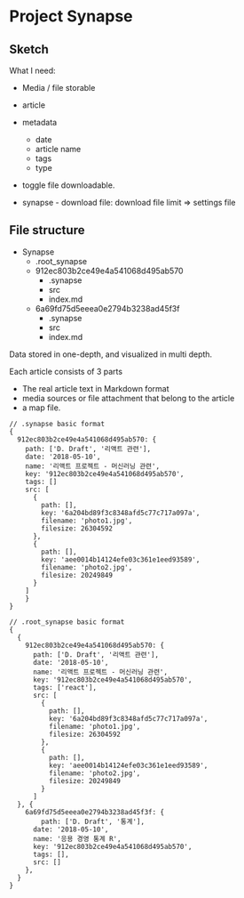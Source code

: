 # Project Synapse

## Sketch

What I need:

- Media / file storable
- article
- metadata
  - date
  - article name
  - tags
  - type
- toggle file downloadable.

- synapse - download file: download file limit => settings file

## File structure

- Synapse
  - .root_synapse
  - 912ec803b2ce49e4a541068d495ab570
    - .synapse
    - src
    - index.md
  - 6a69fd75d5eeea0e2794b3238ad45f3f
    - .synapse
    - src
    - index.md

Data stored in one-depth, and visualized in multi depth.

Each article consists of 3 parts

- The real article text in Markdown format
- media sources or file attachment that belong to the article
- a map file.

```
// .synapse basic format
{
  912ec803b2ce49e4a541068d495ab570: {
  	path: ['D. Draft', '리액트 관련'],
  	date: '2018-05-10',
  	name: '리액트 프로젝트 - 머신러닝 관련',
    key: '912ec803b2ce49e4a541068d495ab570',
    tags: []
    src: [
      {
        path: [],
        key: '6a204bd89f3c8348afd5c77c717a097a',
        filename: 'photo1.jpg',
        filesize: 26304592
      },
      {
        path: [],
        key: 'aee0014b14124efe03c361e1eed93589',
        filename: 'photo2.jpg',
        filesize: 20249849
      }
    ]
	}
}
```

```
// .root_synapse basic format
{
  {
    912ec803b2ce49e4a541068d495ab570: {
	  path: ['D. Draft', '리액트 관련'],
      date: '2018-05-10',
      name: '리액트 프로젝트 - 머신러닝 관련',
      key: '912ec803b2ce49e4a541068d495ab570',
      tags: ['react'],
      src: [
        {
          path: [],
          key: '6a204bd89f3c8348afd5c77c717a097a',
          filename: 'photo1.jpg',
          filesize: 26304592
        },
        {
          path: [],
          key: 'aee0014b14124efe03c361e1eed93589',
          filename: 'photo2.jpg',
          filesize: 20249849
        }
      ]
  }, {
    6a69fd75d5eeea0e2794b3238ad45f3f: {
	  	path: ['D. Draft', '통계'],
      date: '2018-05-10',
      name: '응용 경영 통계 R',
      key: '912ec803b2ce49e4a541068d495ab570',
      tags: [],
      src: []
    },
  }
}
```
